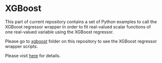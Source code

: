 # XGBoost
This part of current repository contains a set of Python examples to call the XGBoost regressor wrapper in order to fit real-valued scalar functions of one real-valued variable using the XGBoost regressor.

Please go to [xgboost](../../xgboost) folder on this repository to see the XGBoost regressor wrapper scripts.

Please visit [here](https://computationalmindset.com/en/machine-learning/fitting-with-configurable-xgboost.html) for details.
